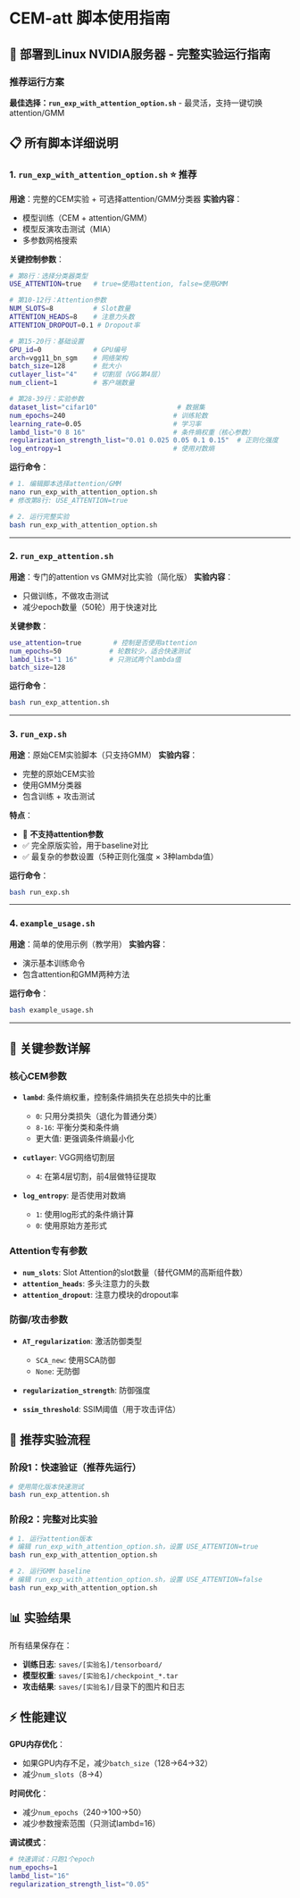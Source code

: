 # CEM-att 脚本使用指南

## 🎯 部署到Linux NVIDIA服务器 - 完整实验运行指南

### 推荐运行方案

**最佳选择：`run_exp_with_attention_option.sh`** - 最灵活，支持一键切换attention/GMM

## 📋 所有脚本详细说明

### 1. `run_exp_with_attention_option.sh` ⭐ **推荐**

**用途**：完整的CEM实验 + 可选择attention/GMM分类器
**实验内容**：
- 模型训练（CEM + attention/GMM）
- 模型反演攻击测试（MIA）
- 多参数网格搜索

**关键控制参数**：
```bash
# 第8行：选择分类器类型
USE_ATTENTION=true   # true=使用attention, false=使用GMM

# 第10-12行：Attention参数
NUM_SLOTS=8          # Slot数量
ATTENTION_HEADS=8    # 注意力头数
ATTENTION_DROPOUT=0.1 # Dropout率

# 第15-20行：基础设置
GPU_id=0             # GPU编号
arch=vgg11_bn_sgm    # 网络架构
batch_size=128       # 批大小
cutlayer_list="4"    # 切割层（VGG第4层）
num_client=1         # 客户端数量

# 第28-39行：实验参数
dataset_list="cifar10"                    # 数据集
num_epochs=240                           # 训练轮数
learning_rate=0.05                       # 学习率
lambd_list="0 8 16"                      # 条件熵权重（核心参数）
regularization_strength_list="0.01 0.025 0.05 0.1 0.15"  # 正则化强度
log_entropy=1                            # 使用对数熵
```

**运行命令**：
```bash
# 1. 编辑脚本选择attention/GMM
nano run_exp_with_attention_option.sh
# 修改第8行: USE_ATTENTION=true

# 2. 运行完整实验
bash run_exp_with_attention_option.sh
```

---

### 2. `run_exp_attention.sh` 

**用途**：专门的attention vs GMM对比实验（简化版）
**实验内容**：
- 只做训练，不做攻击测试
- 减少epoch数量（50轮）用于快速对比

**关键参数**：
```bash
use_attention=true        # 控制是否使用attention
num_epochs=50            # 轮数较少，适合快速测试
lambd_list="1 16"        # 只测试两个lambda值
batch_size=128
```

**运行命令**：
```bash
bash run_exp_attention.sh
```

---

### 3. `run_exp.sh` 

**用途**：原始CEM实验脚本（只支持GMM）
**实验内容**：
- 完整的原始CEM实验
- 使用GMM分类器
- 包含训练 + 攻击测试

**特点**：
- 🔴 **不支持attention参数**
- ✅ 完全原版实验，用于baseline对比
- ✅ 最复杂的参数设置（5种正则化强度 × 3种lambda值）

**运行命令**：
```bash
bash run_exp.sh
```

---

### 4. `example_usage.sh`

**用途**：简单的使用示例（教学用）
**实验内容**：
- 演示基本训练命令
- 包含attention和GMM两种方法

**运行命令**：
```bash
bash example_usage.sh
```

---

## 🔧 关键参数详解

### 核心CEM参数
- **`lambd`**: 条件熵权重，控制条件熵损失在总损失中的比重
  - `0`: 只用分类损失（退化为普通分类）
  - `8-16`: 平衡分类和条件熵
  - 更大值: 更强调条件熵最小化

- **`cutlayer`**: VGG网络切割层
  - `4`: 在第4层切割，前4层做特征提取

- **`log_entropy`**: 是否使用对数熵
  - `1`: 使用log形式的条件熵计算
  - `0`: 使用原始方差形式

### Attention专有参数
- **`num_slots`**: Slot Attention的slot数量（替代GMM的高斯组件数）
- **`attention_heads`**: 多头注意力的头数
- **`attention_dropout`**: 注意力模块的dropout率

### 防御/攻击参数
- **`AT_regularization`**: 激活防御类型
  - `SCA_new`: 使用SCA防御
  - `None`: 无防御

- **`regularization_strength`**: 防御强度
- **`ssim_threshold`**: SSIM阈值（用于攻击评估）

## 🚀 推荐实验流程

### 阶段1：快速验证（推荐先运行）
```bash
# 使用简化版本快速测试
bash run_exp_attention.sh
```

### 阶段2：完整对比实验
```bash
# 1. 运行attention版本
# 编辑 run_exp_with_attention_option.sh，设置 USE_ATTENTION=true
bash run_exp_with_attention_option.sh

# 2. 运行GMM baseline
# 编辑 run_exp_with_attention_option.sh，设置 USE_ATTENTION=false  
bash run_exp_with_attention_option.sh
```

## 📊 实验结果

所有结果保存在：
- **训练日志**: `saves/[实验名]/tensorboard/`
- **模型权重**: `saves/[实验名]/checkpoint_*.tar`
- **攻击结果**: `saves/[实验名]/`目录下的图片和日志

## ⚡ 性能建议

**GPU内存优化**：
- 如果GPU内存不足，减少`batch_size`（128→64→32）
- 减少`num_slots`（8→4）

**时间优化**：
- 减少`num_epochs`（240→100→50）
- 减少参数搜索范围（只测试lambd=16）

**调试模式**：
```bash
# 快速调试：只跑1个epoch
num_epochs=1
lambd_list="16"
regularization_strength_list="0.05"
```

